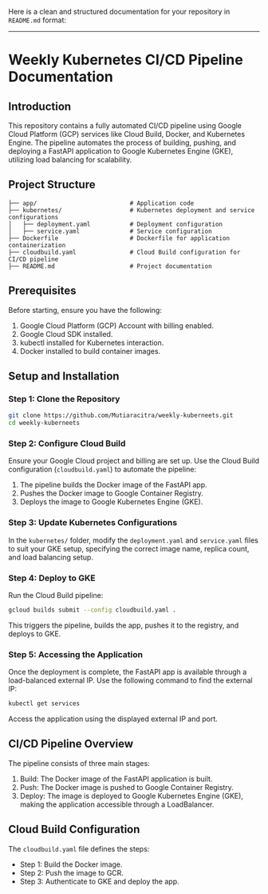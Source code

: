 Here is a clean and structured documentation for your repository in `README.md` format:

---

# **Weekly Kubernetes CI/CD Pipeline Documentation**

## Introduction
This repository contains a fully automated CI/CD pipeline using Google Cloud Platform (GCP) services like Cloud Build, Docker, and Kubernetes Engine. The pipeline automates the process of building, pushing, and deploying a FastAPI application to Google Kubernetes Engine (GKE), utilizing load balancing for scalability.

## Project Structure
```
├── app/                          # Application code
├── kubernetes/                   # Kubernetes deployment and service configurations
│   ├── deployment.yaml           # Deployment configuration
│   ├── service.yaml              # Service configuration
├── Dockerfile                    # Dockerfile for application containerization
├── cloudbuild.yaml               # Cloud Build configuration for CI/CD pipeline
├── README.md                     # Project documentation
```

## Prerequisites
Before starting, ensure you have the following:
1. Google Cloud Platform (GCP) Account with billing enabled.
2. Google Cloud SDK installed.
3. kubectl installed for Kubernetes interaction.
4. Docker installed to build container images.

## Setup and Installation

### Step 1: Clone the Repository
```bash
git clone https://github.com/Mutiaracitra/weekly-kuberneets.git
cd weekly-kuberneets
```

### Step 2: Configure Cloud Build
Ensure your Google Cloud project and billing are set up. Use the Cloud Build configuration (`cloudbuild.yaml`) to automate the pipeline:
1. The pipeline builds the Docker image of the FastAPI app.
2. Pushes the Docker image to Google Container Registry.
3. Deploys the image to Google Kubernetes Engine (GKE).

### Step 3: Update Kubernetes Configurations
In the `kubernetes/` folder, modify the `deployment.yaml` and `service.yaml` files to suit your GKE setup, specifying the correct image name, replica count, and load balancing setup.

### Step 4: Deploy to GKE
Run the Cloud Build pipeline:
```bash
gcloud builds submit --config cloudbuild.yaml .
```
This triggers the pipeline, builds the app, pushes it to the registry, and deploys to GKE.

### Step 5: Accessing the Application
Once the deployment is complete, the FastAPI app is available through a load-balanced external IP. Use the following command to find the external IP:
```bash
kubectl get services
```
Access the application using the displayed external IP and port.

## CI/CD Pipeline Overview
The pipeline consists of three main stages:
1. Build: The Docker image of the FastAPI application is built.
2. Push: The Docker image is pushed to Google Container Registry.
3. Deploy: The image is deployed to Google Kubernetes Engine (GKE), making the application accessible through a LoadBalancer.

## Cloud Build Configuration
The `cloudbuild.yaml` file defines the steps:
- Step 1: Build the Docker image.
- Step 2: Push the image to GCR.
- Step 3: Authenticate to GKE and deploy the app.

